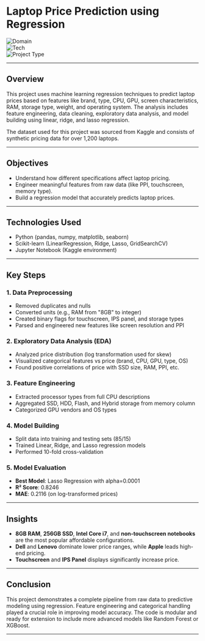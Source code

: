 # Laptop Price Prediction using Regression

![Domain](https://img.shields.io/badge/Domain-Technology-blue?style=for-the-badge)  
![Tech](https://img.shields.io/badge/Tech-Python%20%7C%20Sklearn%20%7C%20EDA-green?style=for-the-badge)  
![Project Type](https://img.shields.io/badge/Type-Machine%20Learning-yellow?style=for-the-badge)

---

##  Overview

This project uses machine learning regression techniques to predict laptop prices based on features like brand, type, CPU, GPU, screen characteristics, RAM, storage type, weight, and operating system. The analysis includes feature engineering, data cleaning, exploratory data analysis, and model building using linear, ridge, and lasso regression.

The dataset used for this project was sourced from Kaggle and consists of synthetic pricing data for over 1,200 laptops.

---

##  Objectives

- Understand how different specifications affect laptop pricing.
- Engineer meaningful features from raw data (like PPI, touchscreen, memory type).
- Build a regression model that accurately predicts laptop prices.

---

##  Technologies Used

- Python (pandas, numpy, matplotlib, seaborn)
- Scikit-learn (LinearRegression, Ridge, Lasso, GridSearchCV)
- Jupyter Notebook (Kaggle environment)

---

##  Key Steps

### 1. Data Preprocessing
- Removed duplicates and nulls
- Converted units (e.g., RAM from "8GB" to integer)
- Created binary flags for touchscreen, IPS panel, and storage types
- Parsed and engineered new features like screen resolution and PPI

### 2. Exploratory Data Analysis (EDA)
- Analyzed price distribution (log transformation used for skew)
- Visualized categorical features vs price (brand, CPU, GPU, type, OS)
- Found positive correlations of price with SSD size, RAM, PPI, etc.

### 3. Feature Engineering
- Extracted processor types from full CPU descriptions
- Aggregated SSD, HDD, Flash, and Hybrid storage from memory column
- Categorized GPU vendors and OS types

### 4. Model Building
- Split data into training and testing sets (85/15)
- Trained Linear, Ridge, and Lasso regression models
- Performed 10-fold cross-validation

### 5. Model Evaluation
- **Best Model**: Lasso Regression with alpha=0.0001  
- **R² Score**: 0.8246  
- **MAE**: 0.2116 (on log-transformed prices)

---

##  Insights

- **8GB RAM**, **256GB SSD**, **Intel Core i7**, and **non-touchscreen notebooks** are the most popular affordable configurations.
- **Dell** and **Lenovo** dominate lower price ranges, while **Apple** leads high-end pricing.
- **Touchscreen** and **IPS Panel** displays significantly increase price.

---

##  Conclusion

This project demonstrates a complete pipeline from raw data to predictive modeling using regression. Feature engineering and categorical handling played a crucial role in improving model accuracy. The code is modular and ready for extension to include more advanced models like Random Forest or XGBoost.

---

 
